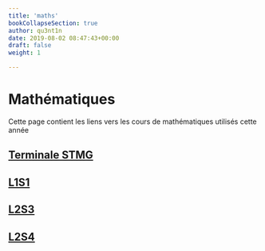 ```yaml
---
title: 'maths'
bookCollapseSection: true
author: qu3nt1n
date: 2019-08-02 08:47:43+00:00
draft: false
weight: 1

---
```


# Mathématiques

Cette page contient les liens vers les cours de
mathématiques utilisés cette année

## [Terminale STMG](t_stmg/)

## [L1S1](/docs/maths/l1s1)

## [L2S3](/docs/maths/l2s3)

## [L2S4](/docs/maths/l2s4)

